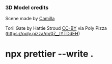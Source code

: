### 3D Model credits

Scene made by [Camilla](https://instagram.com/belyakova.dsn)

Torii Gate by Hattie Stroud [CC-BY](https://creativecommons.org/licenses/by/3.0/) via Poly Pizza (https://poly.pizza/m/07__lYTDdEH)

# npx prettier --write .

